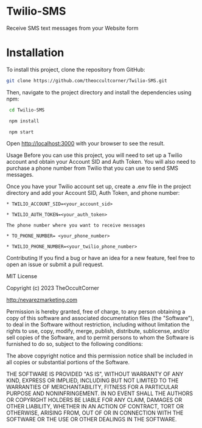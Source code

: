 # Twilio-SMS
Receive SMS text messages from your Website form
 
# Installation
To install this project, clone the repository from GitHub:
```bash
git clone https://github.com/theoccultcorner/Twilio-SMS.git
```
Then, navigate to the project directory and install the dependencies using npm:
```bash
 cd Twilio-SMS

 npm install

 npm start
```
Open [http://localhost:3000](http://localhost:3000) with your browser to see the result.

Usage
Before you can use this project, you will need to set up a Twilio account and obtain your Account SID and Auth Token. You will also need to purchase a phone number from Twilio that you can use to send SMS messages.

Once you have your Twilio account set up, create a .env file in the project directory and add your Account SID, Auth Token, and phone number:

```
* TWILIO_ACCOUNT_SID=<your_account_sid>

* TWILIO_AUTH_TOKEN=<your_auth_token>

The phone number where you want to receive messages

* TO_PHONE_NUMBER= <your_phone_number>

* TWILIO_PHONE_NUMBER=<your_twilio_phone_number>
```
Contributing
If you find a bug or have an idea for a new feature, feel free to open an issue or submit a pull request.

 MIT License

 Copyright (c) 2023 TheOccultCorner
  
 [http:/nevarezmarketing.com](http://nevarezmarketing.com)

Permission is hereby granted, free of charge, to any person obtaining a copy
of this software and associated documentation files (the "Software"), to deal
in the Software without restriction, including without limitation the rights
to use, copy, modify, merge, publish, distribute, sublicense, and/or sell
copies of the Software, and to permit persons to whom the Software is
furnished to do so, subject to the following conditions:

The above copyright notice and this permission notice shall be included in all
copies or substantial portions of the Software.

THE SOFTWARE IS PROVIDED "AS IS", WITHOUT WARRANTY OF ANY KIND, EXPRESS OR
IMPLIED, INCLUDING BUT NOT LIMITED TO THE WARRANTIES OF MERCHANTABILITY,
FITNESS FOR A PARTICULAR PURPOSE AND NONINFRINGEMENT. IN NO EVENT SHALL THE
AUTHORS OR COPYRIGHT HOLDERS BE LIABLE FOR ANY CLAIM, DAMAGES OR OTHER
LIABILITY, WHETHER IN AN ACTION OF CONTRACT, TORT OR OTHERWISE, ARISING FROM,
OUT OF OR IN CONNECTION WITH THE SOFTWARE OR THE USE OR OTHER DEALINGS IN THE
SOFTWARE.
